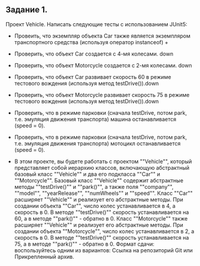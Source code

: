 ## Задание 1.
Проект Vehicle. Написать следующие тесты с использованием JUnit5:

- Провеить, что экземпляр объекта Car также является экземпляром транспортного средства (используя оператор instanceof) + 
- Проверить, что объект Car создается с 4-мя колесами. down
- Проверить, что объект Motorcycle создается с 2-мя колесами. down
- Проверить, что объект Car развивает скорость 60 в режиме тестового вождения (используя метод testDrive()).down
- Проверить, что объект Motorcycle развивает скорость 75 в режиме тестового вождения (используя метод testDrive()).down
- Проверить, что в режиме парковки (сначала testDrive, потом park, т.е. эмуляция движения транспорта) машина останавливается (speed = 0).
- Проверить, что в режиме парковки (сначала testDrive, потом park, т.е. эмуляция движения транспорта) мотоцикл останавливается (speed = 0).

- В этом проекте, вы будете работать с проектом ""Vehicle"", который представляет собой иерархию классов, включающую абстрактный базовый класс ""Vehicle"" и два его подкласса ""Car"" и ""Motorcycle"".
Базовый класс ""Vehicle"" содержит абстрактные методы ""testDrive()"" и ""park()"", а также поля ""company"", ""model"", ""yearRelease"", ""numWheels"" и ""speed"".
Класс ""Car"" расширяет ""Vehicle"" и реализует его абстрактные методы. При создании объекта ""Car"", число колес устанавливается в 4, а скорость в 0. В методе ""testDrive()"" скорость устанавливается на 60, а в методе ""park()"" - обратно в 0.
Класс ""Motorcycle"" также расширяет ""Vehicle"" и реализует его абстрактные методы. При создании объекта ""Motorcycle"", число колес устанавливается в 2, а скорость в 0. В методе ""testDrive()"" скорость устанавливается на 75, а в методе ""park()"" - обратно в 0.
Формат сдачи: воспользуйтесь одним из вариантов: Ссылка на репозиторий Git или Прикрепленный архив.